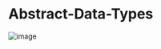 # Abstract-Data-Types
![image](https://github.com/MahmoudYRN/Abstract-Data-Types/assets/42188648/4aeb866d-a106-4f53-aac9-155f4745237a)

